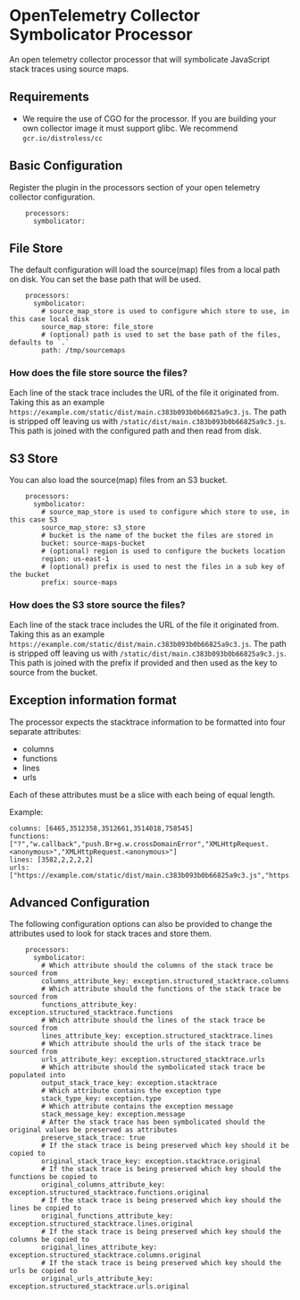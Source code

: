 # OpenTelemetry Collector Symbolicator Processor

An open telemetry collector processor that will symbolicate JavaScript stack traces using source maps.

## Requirements

- We require the use of CGO for the processor. If you are building your own collector image it must support glibc. We recommend `gcr.io/distroless/cc`

## Basic Configuration

Register the plugin in the processors section of your open telemetry collector configuration.

```
    processors:
      symbolicator:
```

## File Store

The default configuration will load the source(map) files from a local path on disk. You can set the base path that will be used.

```
    processors:
      symbolicator:
        # source_map_store is used to configure which store to use, in this case local disk
        source_map_store: file_store
        # (optional) path is used to set the base path of the files, defaults to `.`
        path: /tmp/sourcemaps
```

### How does the file store source the files?

Each line of the stack trace includes the URL of the file it originated from.
Taking this as an example `https://example.com/static/dist/main.c383b093b0b66825a9c3.js`.
The path is stripped off leaving us with `/static/dist/main.c383b093b0b66825a9c3.js`.
This path is joined with the configured path and then read from disk.

## S3 Store

You can also load the source(map) files from an S3 bucket.

```
    processors:
      symbolicator:
        # source_map_store is used to configure which store to use, in this case S3
        source_map_store: s3_store
        # bucket is the name of the bucket the files are stored in
        bucket: source-maps-bucket
        # (optional) region is used to configure the buckets location
        region: us-east-1
        # (optional) prefix is used to nest the files in a sub key of the bucket
        prefix: source-maps
```

### How does the S3 store source the files?

Each line of the stack trace includes the URL of the file it originated from.
Taking this as an example `https://example.com/static/dist/main.c383b093b0b66825a9c3.js`.
The path is stripped off leaving us with `/static/dist/main.c383b093b0b66825a9c3.js`.
This path is joined with the prefix if provided and then used as the key to
source from the bucket.

## Exception information format

The processor expects the stacktrace information to be formatted into four separate attributes:

- columns
- functions
- lines
- urls

Each of these attributes must be a slice with each being of equal length.

Example:

```
columns: [6465,3512358,3512661,3514018,758545]
functions: ["?","w.callback","push.Br+g.w.crossDomainError","XMLHttpRequest.<anonymous>","XMLHttpRequest.<anonymous>"]
lines: [3582,2,2,2,2]
urls: ["https://example.com/static/dist/main.c383b093b0b66825a9c3.js","https://example.com/static/dist/vendor.1c285a50f5307be9648d.js","https://example.com/static/dist/vendor.1c285a50f5307be9648d.js","https://example.com/static/dist/vendor.1c285a50f5307be9648d.js","https://example.com/static/dist/vendor.1c285a50f5307be9648d.js"]
```

## Advanced Configuration

The following configuration options can also be provided to change the attributes used to look for stack traces and store them.

```
    processors:
      symbolicator:
        # Which attribute should the columns of the stack trace be sourced from
        columns_attribute_key: exception.structured_stacktrace.columns
        # Which attribute should the functions of the stack trace be sourced from
        functions_attribute_key: exception.structured_stacktrace.functions
        # Which attribute should the lines of the stack trace be sourced from
        lines_attribute_key: exception.structured_stacktrace.lines
        # Which attribute should the urls of the stack trace be sourced from
        urls_attribute_key: exception.structured_stacktrace.urls
        # Which attribute should the symbolicated stack trace be populated into
        output_stack_trace_key: exception.stacktrace
        # Which attribute contains the exception type
        stack_type_key: exception.type
        # Which attribute contains the exception message
        stack_message_key: exception.message
        # After the stack trace has been symbolicated should the original values be preserved as attributes
        preserve_stack_trace: true
        # If the stack trace is being preserved which key should it be copied to
        original_stack_trace_key: exception.stacktrace.original
        # If the stack trace is being preserved which key should the functions be copied to
        original_columns_attribute_key: exception.structured_stacktrace.functions.original
        # If the stack trace is being preserved which key should the lines be copied to
        original_functions_attribute_key: exception.structured_stacktrace.lines.original
        # If the stack trace is being preserved which key should the columns be copied to
        original_lines_attribute_key: exception.structured_stacktrace.columns.original
        # If the stack trace is being preserved which key should the urls be copied to
        original_urls_attribute_key: exception.structured_stacktrace.urls.original
```
